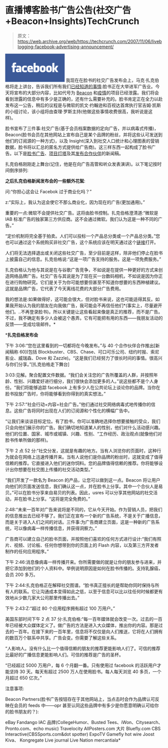 # 直播博客脸书广告公告(社交广告+Beacon+Insights)TechCrunch

> 原文：<https://web.archive.org/web/https://techcrunch.com/2007/11/06/liveblogging-facebook-advertising-announcement/>

[![facebooklogo5.gif](img/ac261361493991f7ba2130f4775f8cdb.png)](https://web.archive.org/web/20230221184324/https://techcrunch.com/wp-content/uploads/2007/11/facebooklogo5.gif "facebooklogo5.gif") 我现在在脸书的社交广告发布会上，马克·扎克伯格将走上讲台，告诉我们所有我们[已经知道的事情](https://web.archive.org/web/20230221184324/https://techcrunch.com/2007/10/30/facebooks-social-ad-network-what-we-think-we-know-so-far/):脸书正在大举进军广告业。今天将宣布的大部分内容，比如代号为 [Beacon](https://web.archive.org/web/20230221184324/https://techcrunch.com/2007/11/02/ok-heres-at-least-part-of-what-facebook-is-announcing-on-tuesday/) 和[疫情](https://web.archive.org/web/20230221184324/http://venturebeat.com/2007/11/02/breaking-facebooks-ads-and-potential-conflict-with-developers/)的项目已经泄露。我们将会看到泄露的信息中有多少是正确的，还有什么需要补充的。脸书肯定正在全力以赴发布这一公告，稍后的议程是与微软的凯文·约翰逊和百视达首席执行官吉姆·凯斯的小组讨论，该小组将由查理·罗斯主持(他做这些事情收费很高，我听说是这样)。

脸书宣布了三件事:社交广告(基于会员档案数据的定向广告，并以病毒式传播)，Beacon(脸书会员在其他网站上宣布自己是某个品牌的粉丝，并将这些认可发送到他们的订阅源的一种方式)，以及 Insight(深入到社交人口统计和心理图表的营销数据，脸书将以汇总的匿名方式提供给广告商)。这三样东西一起构成了脸书广告。以下是[脸书广告](https://web.archive.org/web/20230221184324/http://www.facebook.com/press/releases.php?p=9176)、[项目灯塔](https://web.archive.org/web/20230221184324/http://www.facebook.com/press/releases.php?p=9166)及其[发布合作伙伴](https://web.archive.org/web/20230221184324/http://www.facebook.com/press/releases.php?p=9171)的新闻稿。

扎克伯格刚刚走上舞台(记住，他是在向广告高管和听众发表演讲)。以下笔记按时间倒序排列:

**之后扎克伯格新闻发布会的一些额外花絮**:

问:“你担心这会让 Facebok 过于商业化吗？”

z:“实际上，我认为这会使它不那么商业化，因为现在的广告(更加通用)。”

重要的一点:微软不会提供社交广告。这将由脸书控制。扎克伯格澄清道:“微软是 IAB 标准广告的独家第三方供应商。这不会通过微软。我们认为这是一种不同的广告。”

“定价机制将完全基于拍卖。人们可以投标一个产品总分类或一个产品总分类。”您也可以通过这个系统购买非社交广告，这个系统应该在明天通过这个[链接](www.facebook.com/ads)打开。

人们将无法选择退出或关闭这些社交广告，至少目前是这样，除非他们停止在脸书上披露自己的信息。扎克伯格说:“这是一项广告支持的服务。这是一项免费服务。”

扎克伯格认为他与其说是在与谷歌广告竞争，不如说是在提供一种更好的方式来创造网络品牌广告。社交广告与其说是为了现在买一台数码相机，不如说是因为你正在进行购物研究。它们是关于为你可能想要但甚至不知道你想要的东西种植建议。这就是品牌广告，它代表了今天离线花费的大部分广告费用。

我的想法是:如果做得好，这可能会很大，但对脸书来说，这也可能适得其反。如果我开始认为我的朋友在向我做广告，我可能会不再信任他们*(事实上，尽量避开他们。..不再登录脸书)。所以关键是让这些看起来像是真正的推荐，而不是广告。不过，我不确定有多少人会被这个愚弄。它有可能把有用的东西——我朋友活动的反馈——变成垃圾邮件。*

 ***扎克伯格发布会**

下午 3:06:“您在这里看到的一切都将在今晚发布。”与 40 个合作伙伴合作推出[新闻稿称 60](包括 Blockbuster、CBS、Chase、可口可乐公司、纽约时报、索尼影业、威瑞森、Dove 和 Zazzle)。“这是我们已经努力了很长时间的事情。很高兴与你们分享。”[扎克伯格走下舞台]

3:03:见解。聚合配置文件数据。“我们会关注您的广告所覆盖的人群，并按照年龄、性别、兴趣爱好进行细分，我们很快会添加更多的人。”说这些都不是个人身份。“我们将能够追踪 facebook 上有多少人在公共论坛上谈论你的品牌。当你在脸书投放广告时，你将能够看到你得到的真实想法。”

下午 2:57:“社会行动+内容=社会广告。”他们通过社交网络病毒式地传播你的信息。这些广告将同时出现在人们的订阅源和个性化的横幅广告中。

“让我们来谈谈目标定位。有了脸书，你可以准确地选择你想要接触的受众，我们只会向他们展示你的广告。我们确切地知道某人的性别，他们对什么活动感兴趣。他们的位置、国家、城市或城镇、兴趣、性别、“工作经历、政治观点(就像他们对脸书传单所做的那样)。

下午 2 点 52 分:“社交分发，这就是有趣的地方。当有人浏览你的页面时，这种行为就会在网络上迅速传播开来。当有人说他们是你品牌的粉丝时，这就变成了值得信赖的推荐。它直接进入他们的迷你饲料。您的品牌值得信赖的推荐。你将能够设计出你想要在社交图上传播的社交活动类型。”

“我们开发了一款名为 Beacon 的产品，让您可以做到这一点。Beacon 将让用户向他们的页面发送信息，我们确认这一点，并在脸书上分享。其中一个合伙人是易贝。”可以在脸书分享来自易贝的列表。因此，usres 可以分享其他网站的社交活动，并在脸书上分享。“这将是完全免费的。”

2:48:“未来一百年对广告来说将是不同的，它从今天开始。作为营销人员，把我们的信息推出去已经不够了。我们正在宣布一个新的广告系统，不是关于广播信息，而是关于进入人们之间的对话。三件事:为广告商建立页面，这是一种新的广告系统，可以像病毒一样传播信息，并获得洞察力。”

广告商可以建立自己的脸书页面，并按照他们喜欢的任何方式进行设计:“我们有照片、视频、讨论板、任何你想带到你的页面上的 Flash 内容，以及第三方开发者制作的任何应用程序。”

下午 2:46:消息像病毒一样传播开来。你所需要做的就是让你的朋友参与进来，并把它添加到他们的个人资料中。举例说明原因是如何在脸书传播的。支持乳腺癌，会员 200 多万。

下午 2:44:扎克伯格正在解释社交图谱。“脸书真正擅长的是帮助你同时保持与所有人的联系。它让沟通成本变得如此之低，以至于信息可以比以往任何时候都更有效地从少数几家大公司那里传播出去。”

下午 2:43:Z:“超过 80 个应用程序拥有超过 100 万用户。”

美国东部时间下午 2 点 37 分:扎克伯格:“每一百年媒体就会改变一次。过去的一百年已经被大众媒体定义了。做广告的方法是进入大众媒体，推出你的内容。那是过去的一百年。在接下来的一百年里，信息将不仅仅是向人们推送，它将在人们拥有的数百万个联系中共享。广告会变。你需要了解这些关系。

“人影响人。没有什么比一个值得信赖的朋友的推荐更能影响人们了。可信的推荐比最好的广播信息更能影响人们。可信的推荐是广告的圣杯。

“已经超过 5000 万用户，每 6 个月翻一番。只有使用过 facebook 的活跃用户才能坚持 30 天。每天有超过 2500 万人在使用脸书。每人每天浏览 40 多页，一个月超过 650 亿次。”

注意事项:

Beacon Partners(脸书广告按钮存在于其他网站上，当点击时会作为品牌认可反映在会员的 feeds 中——opr 甚至认同这些品牌中有多少是你愿意明确认可给你的脸书朋友的？):

eBay
Fandango
IAC 品牌(CollegeHumor、Busted Tees、iWon、Citysearch、Pronto.com、echo music)
Travelocity
AllPosters.com
大片
Bluefly.com
CBS Interactive(CBSSports.com&dot spotter)
ExpoTV
Gamefly
hot wire
Joost
Kiva、
Kongregate
Live journal
Live Nation
mercantiala*